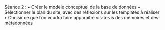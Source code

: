 Séance 2 :
•	Créer le modèle conceptuel de la base de données
•	Sélectionner le plan du site, avec des réflexions sur les templates à réaliser
•	Choisir ce que l’on voudra faire apparaître vis-à-vis des mémoires et des métadonnées